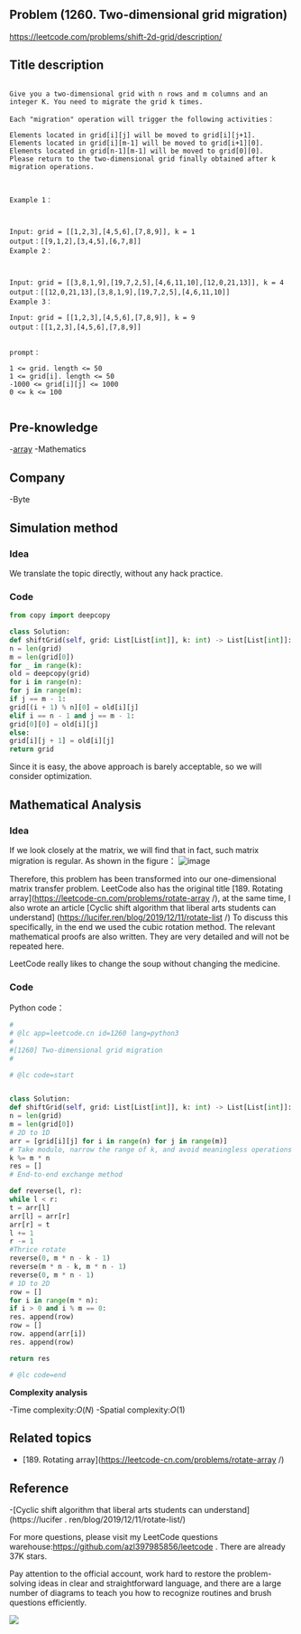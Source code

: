 ## Problem (1260. Two-dimensional grid migration)

https://leetcode.com/problems/shift-2d-grid/description/

## Title description

```

Give you a two-dimensional grid with n rows and m columns and an integer K. You need to migrate the grid k times.

Each "migration" operation will trigger the following activities：

Elements located in grid[i][j] will be moved to grid[i][j+1].
Elements located in grid[i][m-1] will be moved to grid[i+1][0].
Elements located in grid[n-1][m-1] will be moved to grid[0][0].
Please return to the two-dimensional grid finally obtained after k migration operations.



Example 1：



Input: grid = [[1,2,3],[4,5,6],[7,8,9]], k = 1
output：[[9,1,2],[3,4,5],[6,7,8]]
Example 2：



Input: grid = [[3,8,1,9],[19,7,2,5],[4,6,11,10],[12,0,21,13]], k = 4
output：[[12,0,21,13],[3,8,1,9],[19,7,2,5],[4,6,11,10]]
Example 3：

Input: grid = [[1,2,3],[4,5,6],[7,8,9]], k = 9
output：[[1,2,3],[4,5,6],[7,8,9]]


prompt：

1 <= grid. length <= 50
1 <= grid[i]. length <= 50
-1000 <= grid[i][j] <= 1000
0 <= k <= 100


```

## Pre-knowledge

-[array](https://github.com/azl397985856/leetcode/blob/master/thinkings/basic-data-structure.md)
-Mathematics

## Company

-Byte

## Simulation method

### Idea

We translate the topic directly, without any hack practice.

### Code

```python
from copy import deepcopy

class Solution:
def shiftGrid(self, grid: List[List[int]], k: int) -> List[List[int]]:
n = len(grid)
m = len(grid[0])
for _ in range(k):
old = deepcopy(grid)
for i in range(n):
for j in range(m):
if j == m - 1:
grid[(i + 1) % n][0] = old[i][j]
elif i == n - 1 and j == m - 1:
grid[0][0] = old[i][j]
else:
grid[i][j + 1] = old[i][j]
return grid
```

Since it is easy, the above approach is barely acceptable, so we will consider optimization.

## Mathematical Analysis

### Idea

If we look closely at the matrix, we will find that in fact, such matrix migration is regular. As shown in the figure：
![image](https://tva1.sinaimg.cn/large/007S8ZIlly1ghluajlvo1j30us0u0439.jpg)

Therefore, this problem has been transformed into our one-dimensional matrix transfer problem. LeetCode also has the original title [189. Rotating array](https://leetcode-cn.com/problems/rotate-array /), at the same time, I also wrote an article [Cyclic shift algorithm that liberal arts students can understand] (https://lucifer.ren/blog/2019/12/11/rotate-list /) To discuss this specifically, in the end we used the cubic rotation method. The relevant mathematical proofs are also written. They are very detailed and will not be repeated here.

LeetCode really likes to change the soup without changing the medicine.

### Code

Python code：

```python
#
# @lc app=leetcode.cn id=1260 lang=python3
#
#[1260] Two-dimensional grid migration
#

# @lc code=start


class Solution:
def shiftGrid(self, grid: List[List[int]], k: int) -> List[List[int]]:
n = len(grid)
m = len(grid[0])
# 2D to 1D
arr = [grid[i][j] for i in range(n) for j in range(m)]
# Take modulo, narrow the range of k, and avoid meaningless operations
k %= m * n
res = []
# End-to-end exchange method

def reverse(l, r):
while l < r:
t = arr[l]
arr[l] = arr[r]
arr[r] = t
l += 1
r -= 1
#Thrice rotate
reverse(0, m * n - k - 1)
reverse(m * n - k, m * n - 1)
reverse(0, m * n - 1)
# 1D to 2D
row = []
for i in range(m * n):
if i > 0 and i % m == 0:
res. append(row)
row = []
row. append(arr[i])
res. append(row)

return res

# @lc code=end

```

**Complexity analysis**

-Time complexity:$O(N)$
-Spatial complexity:$O(1)$

## Related topics

- [189. Rotating array](https://leetcode-cn.com/problems/rotate-array /)

## Reference

-[Cyclic shift algorithm that liberal arts students can understand] (https://lucifer . ren/blog/2019/12/11/rotate-list/)

For more questions, please visit my LeetCode questions warehouse:https://github.com/azl397985856/leetcode . There are already 37K stars.

Pay attention to the official account, work hard to restore the problem-solving ideas in clear and straightforward language, and there are a large number of diagrams to teach you how to recognize routines and brush questions efficiently.

![](https://tva1.sinaimg.cn/large/007S8ZIlly1gfcuzagjalj30p00dwabs.jpg)
